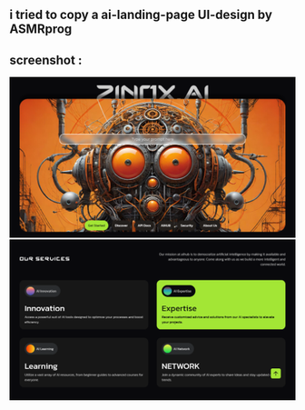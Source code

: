 ## i tried to copy a ai-landing-page UI-design by ASMRprog

## screenshot : 

<img src="./assets/screenshots/sc1.png">
<img src="./assets/screenshots/sc2.png">
